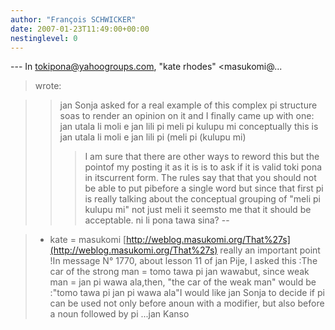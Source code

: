 ```yaml
---
author: "François SCHWICKER"
date: 2007-01-23T11:49:00+00:00
nestinglevel: 0
---
```

\---
 In [tokipona@yahoogroups.com](mailto://tokipona@yahoogroups.com), "kate rhodes" <masukomi@...
> wrote:

>> jan Sonja asked for a real example of this complex pi structure soas
> to render an opinion on it and I finally came up with one:
>> jan utala li moli e jan lili pi meli pi kulupu mi
> conceptually this is
> jan utala li moli e jan lili pi (meli pi (kulupu mi)
>>> I am sure that there are other ways to reword this but the pointof my
> posting it as it is is to ask if it is valid toki pona in itscurrent
> form. The rules say that that you should not be able to put pibefore
> a single word but since that first pi is really talking about the
> conceptual grouping of "meli pi kulupu mi" not just meli it seemsto
> me that it should be acceptable.
>> ni li pona tawa sina?
>> --

> - kate = masukomi
> [http://weblog.masukomi.org/That%27s](http://weblog.masukomi.org/That%27s) really an important point !In message N° 1770, about lesson 11 of jan Pije, I asked this :The car of the strong man = tomo tawa pi jan wawabut, since weak man = jan pi wawa ala,then, "the car of the weak man" would be :"tomo tawa pi jan pi wawa ala"I would like jan Sonja to decide if pi can be used not only before anoun with a modifier, but also before a noun followed by pi ...jan Kanso
>